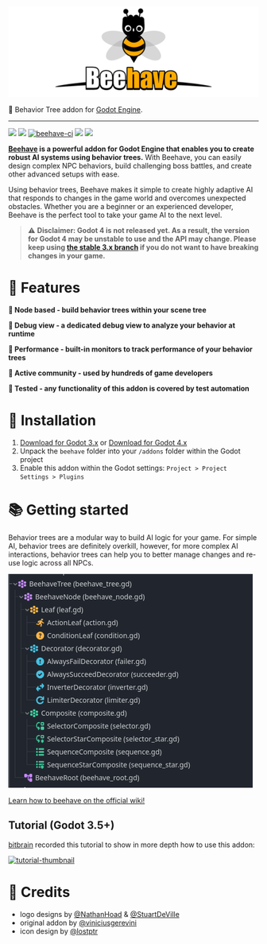 ![logo](assets/logo.svg)

🐝  Behavior Tree addon for [Godot Engine](https://godotengine.org/).

---

![](https://img.shields.io/badge/Godot%20Compatible-4.0%2B-%234385B5) ![](https://img.shields.io/badge/Godot%20Compatible-3.0%2B-%234385B5) [![beehave-ci](https://github.com/bitbrain/beehave/actions/workflows/beehave-ci.yml/badge.svg)](https://github.com/bitbrain/beehave/actions/workflows/beehave-ci.yml) [![](https://img.shields.io/discord/785246324793540608.svg?label=&logo=discord&logoColor=ffffff&color=7389D8&labelColor=6A7EC2)](https://discord.com/invite/CKBuE5djXe) [![](https://img.shields.io/badge/%20%F0%9F%90%9D%20swag!%20-shop.bitbra.in-blueviolet)](https://shop.bitbra.in)

**[Beehave](https://bitbra.in/beehave) is a powerful addon for Godot Engine that enables you to create robust AI systems using behavior trees.** With Beehave, you can easily design complex NPC behaviors, build challenging boss battles, and create other advanced setups with ease.

Using behavior trees, Beehave makes it simple to create highly adaptive AI that responds to changes in the game world and overcomes unexpected obstacles. Whether you are a beginner or an experienced developer, Beehave is the perfect tool to take your game AI to the next level.

> ⚠ **Disclaimer: Godot 4 is not released yet. As a result, the version for Godot 4 may be unstable to use and the API may change. Please keep using [the stable 3.x branch](https://github.com/bitbrain/beehave/tree/godot-3.x) if you do not want to have breaking changes in your game.**

# 🐝 Features

**🤖 Node based - build behavior trees within your scene tree**

**🐛 Debug view - a dedicated debug view to analyze your behavior at runtime**

**🚗 Performance - built-in monitors to track performance of your behavior trees**

**🍯 Active community - used by hundreds of game developers**

**🧪 Tested - any functionality of this addon is covered by test automation**

# 🧪 Installation

1. [Download for Godot 3.x](https://github.com/bitbrain/beehave/archive/refs/heads/godot-3.x.zip) or [Download for Godot 4.x](https://github.com/bitbrain/beehave/archive/refs/heads/godot-4.x.zip)
2. Unpack the `beehave` folder into your `/addons` folder within the Godot project
3. Enable this addon within the Godot settings: `Project > Project Settings > Plugins`

# 📚 Getting started

Behavior trees are a modular way to build AI logic for your game. For simple AI, behavior trees are definitely overkill, however, for more complex AI interactions, behavior trees can help you to better manage changes and re-use logic across all NPCs.

![example](assets/example.png)

[Learn how to beehave on the official wiki!](https://bitbra.in/beehave/#/learn)

## Tutorial (Godot 3.5+)

[bitbrain](https://youtube.com/@bitbraindev) recorded this tutorial to show in more depth how to use this addon:

[![tutorial-thumbnail](https://img.youtube.com/vi/n0gVEA1dyPQ/0.jpg)](https://www.youtube.com/watch?v=n0gVEA1dyPQ)

# 🥰 Credits

- logo designs by [@NathanHoad](https://twitter.com/nathanhoad) & [@StuartDeVille](https://twitter.com/StuartDeVille)
- original addon by [@viniciusgerevini](https://github.com/viniciusgerevini)
- icon design by [@lostptr](https://github.com/lostptr)
